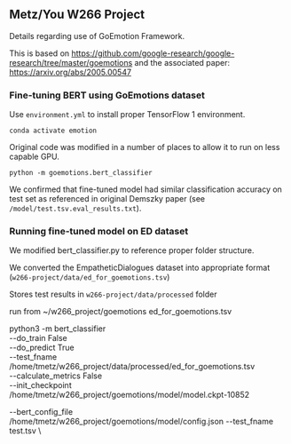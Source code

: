 ## Metz/You W266 Project
Details regarding use of GoEmotion Framework.

This is based on https://github.com/google-research/google-research/tree/master/goemotions and the associated paper: https://arxiv.org/abs/2005.00547 


### Fine-tuning BERT using GoEmotions dataset
Use `environment.yml` to install proper TensorFlow 1 environment.

```conda activate emotion```

Original code was modified in a number of places to allow it to run on less capable GPU.

```python -m goemotions.bert_classifier```
   
We confirmed that fine-tuned model had similar classification accuracy on test set as referenced in original Demszky paper (see `/model/test.tsv.eval_results.txt`).

### Running fine-tuned model on ED dataset
We modified bert_classifier.py to reference proper folder structure.

We converted the EmpatheticDialogues dataset into appropriate format (`w266-project/data/ed_for_goemotions.tsv`)

Stores test results in `w266-project/data/processed` folder


run from ~/w266_project/goemotions
ed_for_goemotions.tsv

python3 -m bert_classifier \
--do_train False \
--do_predict True \
--test_fname /home/tmetz/w266_project/data/processed/ed_for_goemotions.tsv \
--calculate_metrics False \
--init_checkpoint /home/tmetz/w266_project/goemotions/model/model.ckpt-10852



--bert_config_file /home/tmetz/w266_project/goemotions/model/config.json
--test_fname test.tsv \
